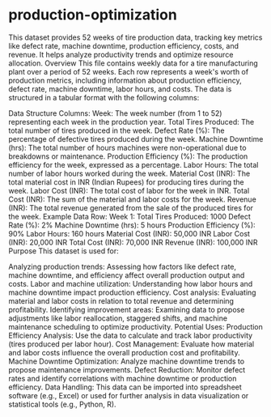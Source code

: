 # production-optimization
 This dataset provides 52 weeks of tire production data, tracking key metrics like defect rate, machine downtime, production efficiency, costs, and revenue. It helps analyze productivity trends and optimize resource allocation.
Overview
This file contains weekly data for a tire manufacturing plant over a period of 52 weeks. Each row represents a week's worth of production metrics, including information about production efficiency, defect rate, machine downtime, labor hours, and costs. The data is structured in a tabular format with the following columns:

Data Structure
Columns:
Week: The week number (from 1 to 52) representing each week in the production year.
Total Tires Produced: The total number of tires produced in the week.
Defect Rate (%): The percentage of defective tires produced during the week.
Machine Downtime (hrs): The total number of hours machines were non-operational due to breakdowns or maintenance.
Production Efficiency (%): The production efficiency for the week, expressed as a percentage.
Labor Hours: The total number of labor hours worked during the week.
Material Cost (INR): The total material cost in INR (Indian Rupees) for producing tires during the week.
Labor Cost (INR): The total cost of labor for the week in INR.
Total Cost (INR): The sum of the material and labor costs for the week.
Revenue (INR): The total revenue generated from the sale of the produced tires for the week.
Example Data Row:
Week 1:
Total Tires Produced: 1000
Defect Rate (%): 2%
Machine Downtime (hrs): 5 hours
Production Efficiency (%): 90%
Labor Hours: 160 hours
Material Cost (INR): 50,000 INR
Labor Cost (INR): 20,000 INR
Total Cost (INR): 70,000 INR
Revenue (INR): 100,000 INR
Purpose
This dataset is used for:

Analyzing production trends: Assessing how factors like defect rate, machine downtime, and efficiency affect overall production output and costs.
Labor and machine utilization: Understanding how labor hours and machine downtime impact production efficiency.
Cost analysis: Evaluating material and labor costs in relation to total revenue and determining profitability.
Identifying improvement areas: Examining data to propose adjustments like labor reallocation, staggered shifts, and machine maintenance scheduling to optimize productivity.
Potential Uses:
Production Efficiency Analysis: Use the data to calculate and track labor productivity (tires produced per labor hour).
Cost Management: Evaluate how material and labor costs influence the overall production cost and profitability.
Machine Downtime Optimization: Analyze machine downtime trends to propose maintenance improvements.
Defect Reduction: Monitor defect rates and identify correlations with machine downtime or production efficiency.
Data Handling:
This data can be imported into spreadsheet software (e.g., Excel) or used for further analysis in data visualization or statistical tools (e.g., Python, R).
